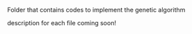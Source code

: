 Folder that contains codes to implement the genetic algorithm

description for each file coming soon!
